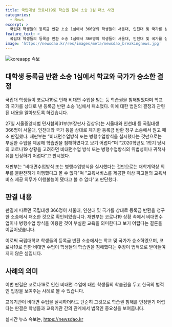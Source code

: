 ```yaml
---
title: 국립대생 코로나19로 학습권 침해 소송 1심 패소 사건
categories:
  - News
excerpt: >
  국립대 학생들의 등록금 반환 소송 1심에서 366명의 학생들이 서울대, 인천대 및 국가를 상대로 제기한 소송에서 원고 패소 판결이 내려졌다. 재판부는 비대면수업 방식의 학습권 침해를 입증할 수 없다고 판단했으며, 교육서비스의 불이행을 이유로 학생들의 청구를 기각했다. 이에 이어 사립대 학생들의 등록금 반환 소송 역시 패소되며, 재판부는 학교의 의도적인 학습권 침해를 인정하지 않았다.
feature_text: >
  국립대 학생들의 등록금 반환 소송 1심에서 366명의 학생들이 서울대, 인천대 및 국가를 상대로 제기한 소송에서 원고 패소 판결이 내려졌다. 재판부는 비대면수업 방식의 학습권 침해를 입증할 수 없다고 판단했으며, 교육서비스의 불이행을 이유로 학생들의 청구를 기각했다. 이에 이어 사립대 학생들의 등록금 반환 소송 역시 패소되며, 재판부는 학교의 의도적인 학습권 침해를 인정하지 않았다.
image: 'https://newsdao.kr/res/images/meta/newsdao_breakingnews.jpg'
---
```


<p><img src="https://newsdao.kr/res/images/meta/newsdao_breakingnews.jpg" alt="koreaapp 속보" /></p>

<h2 data-ke-size="size26">대학생 등록금 반환 소송 1심에서 학교와 국가가 승소한 결정</h2>

<p>국립대 학생들이 코로나19로 인해 비대면 수업을 받는 등 학습권을 침해받았다며 학교와 국가를 상대로 낸 등록금 반환 소송 1심에서 패소했다. 이에 대한 법원의 결정과 관련된 내용을 알아보도록 하겠습니다.</p>

<p data-ke-size="size16">27일 서울중앙지법 민사합의31부(부장판사 김상우)는 서울대와 인천대 등 국립대생 366명이 서울대, 인천대와 국가 등을 상대로 제기한 등록금 반환 청구 소송에서 원고 패소 판결했다. 재판부는 “비대면수업방식 또는 병행수업방식을 실시했다는 것만으로는 부실한 수업을 제공해 학습권을 침해하였다고 보기 어렵다”며 “2020학년도 1학기 당시의 코로나19 상황을 고려하면 비대면수업 방식 또는 병행수업방식의 위법성이나 귀책사유를 인정하기 어렵다”고 판시했다. </p>

<p data-ke-size="size16">재판부는 "비대면수업방식 또는 병행수업방식을 실시했다는 것만으로는 재학계약상 의무를 불완전하게 이행했다고 볼 수 없다"며 "교육서비스를 제공한 이상 피고들의 교육서비스 제공 의무가 이행불능이 됐다고 볼 수 없다"고 판단했다.</p>

<h2 data-ke-size="size26">판결 내용</h2>

<p>판결에 따르면 국립대생 366명이 서울대, 인천대 및 국가를 상대로 등록금 반환을 청구한 소송에서 패소한 것으로 확인되었습니다. 재판부는 코로나19 상황 속에서 비대면수업이나 병행수업 방식을 이용한 것이 부실한 교육을 의미한다고 보기 어렵다는 결론을 이끌어냈습니다.</p>

<p data-ke-size="size16">이로써 국립대학교 학생들의 등록금 반환 소송에서는 학교 및 국가가 승소하였으며, 코로나19로 인한 비대면 수업이 학생들의 학습권을 침해했다는 주장이 법적으로 받아들여지지 않은 셈입니다.</p>

<h2 data-ke-size="size26">사례의 의미</h2>

<p>이번 판결은 코로나19로 인한 비대면 수업에 대한 학생들의 학습권을 두고 한국의 법적인 입장을 보여주는 사례로 볼 수 있습니다.</p>

<p data-ke-size="size16">교육기관이 비대면 수업을 실시하더라도 단순히 그것으로 학습권 침해를 인정받기 어렵다는 판결은 학생들과 교육기관 간의 관계에서 법적인 중요성을 보여줍니다.</p>
실시간 뉴스 속보는, <a href="https://newsdao.kr" rel="dofollow">https://newsdao.kr</a>


